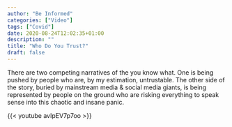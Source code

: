 ```yaml
---
author: "Be Informed"
categories: ["Video"]
tags: ["Covid"]
date: 2020-08-24T12:02:35+01:00
description: ""
title: "Who Do You Trust?"
draft: false
---
```


There are two competing narratives of the you know what.  One is being pushed by people who are, by my estimation, untrustable.  The other side of the story, buried by mainstream media & social media giants, is being represented by people on the ground who are risking everything to speak sense into this chaotic and insane panic.

{{< youtube avIpEV7p7oo >}}